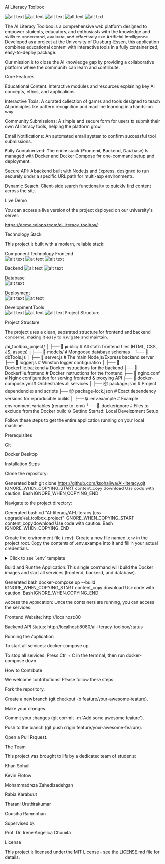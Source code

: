 AI Literacy Toolbox 

![alt text](https://img.shields.io/badge/License-MIT-blue.svg)
![alt text](https://img.shields.io/badge/build-passing-brightgreen.svg)
![alt text](https://img.shields.io/badge/Docker-Powered-blue?logo=docker)
![alt text](https://img.shields.io/badge/Node.js-Backend-green?logo=nodedotjs)
![alt text](https://img.shields.io/badge/Nginx-Frontend-darkgreen?logo=nginx)

The AI Literacy Toolbox is a comprehensive web platform designed to empower students, educators, and enthusiasts with the knowledge and skills to understand, evaluate, and effectively use Artificial Intelligence. Developed as a project at the University of Duisburg-Essen, this application combines educational content with interactive tools in a fully containerized, easy-to-deploy package.

Our mission is to close the AI knowledge gap by providing a collaborative platform where the community can learn and contribute.

Core Features

Educational Content: Interactive modules and resources explaining key AI concepts, ethics, and applications.

Interactive Tools: A curated collection of games and tools designed to teach AI principles like pattern recognition and machine learning in a hands-on way.

Community Submissions: A simple and secure form for users to submit their own AI literacy tools, helping the platform grow.

Email Notifications: An automated email system to confirm successful tool submissions.

Fully Containerized: The entire stack (Frontend, Backend, Database) is managed with Docker and Docker Compose for one-command setup and deployment.

Secure API: A backend built with Node.js and Express, designed to run securely under a specific URL path for multi-app environments.

Dynamic Search: Client-side search functionality to quickly find content across the site.

Live Demo

You can access a live version of the project deployed on our university's server:

https://demo.colaps.team/ai-literacy-toolbox/

Technology Stack

This project is built with a modern, reliable stack:

Component	Technology
Frontend	
![alt text](https://img.shields.io/badge/-HTML5-E34F26?logo=html5&logoColor=white)
![alt text](https://img.shields.io/badge/-CSS3-1572B6?logo=css3&logoColor=white)
![alt text](https://img.shields.io/badge/-JavaScript-F7DF1E?logo=javascript&logoColor=black)

Backend	
![alt text](https://img.shields.io/badge/-Node.js-339933?logo=nodedotjs&logoColor=white)
![alt text](https://img.shields.io/badge/-Express.js-000000?logo=express&logoColor=white)

Database	
![alt text](https://img.shields.io/badge/-MongoDB-47A248?logo=mongodb&logoColor=white)

Deployment	
![alt text](https://img.shields.io/badge/-Docker-2496ED?logo=docker&logoColor=white)
![alt text](https://img.shields.io/badge/-Nginx-269539?logo=nginx&logoColor=white)

Development Tools	
![alt text](https://img.shields.io/badge/-ESLint-4B32C3?logo=eslint&logoColor=white)
![alt text](https://img.shields.io/badge/-Prettier-F7B93E?logo=prettier&logoColor=black)
![alt text](https://img.shields.io/badge/-Jest-C21325?logo=jest&logoColor=white)
 Project Structure

Project Structure

The project uses a clean, separated structure for frontend and backend concerns, making it easy to navigate and maintain.



/ai_toolbox_project/
│
├── 📂 public/ # All static frontend files (HTML, CSS, JS, assets)
│
├── 📂 models/ # Mongoose database schemas
│ └── 📜 dbTools.js
│
├── 📜 server.js # The main Node.js/Express backend server
├── 📜 logger.js # Winston logger configuration
│
├── 🐳 Dockerfile.backend # Docker instructions for the backend
├── 🐳 Dockerfile.frontend # Docker instructions for the frontend
├── 📜 nginx.conf # Nginx configuration for serving frontend & proxying API
├── 🐳 docker-compose.yml # Orchestrates all services
│
├── 📦 package.json # Project dependencies and scripts
├── 📦 package-lock.json # Exact dependency versions for reproducible builds
│
├── 🔒 .env.example # Example environment variables (rename to .env)
└── 📄 .dockerignore # Files to exclude from the Docker build
⚙️ Getting Started: Local Development Setup

Follow these steps to get the entire application running on your local machine.

Prerequisites

Git

Docker Desktop

Installation Steps

Clone the repository:

Generated bash
git clone https://github.com/ksohailwa/AI-literacy.git
IGNORE_WHEN_COPYING_START
content_copy
download
Use code with caution.
Bash
IGNORE_WHEN_COPYING_END

Navigate to the project directory:

Generated bash
cd "AI-literacy/AI-Literacy (css upgrade)/ai_toolbox_project"
IGNORE_WHEN_COPYING_START
content_copy
download
Use code with caution.
Bash
IGNORE_WHEN_COPYING_END

Create the environment file (.env):
Create a new file named .env in the project root. Copy the contents of .env.example into it and fill in your actual credentials.

<details>
<summary>Click to see `.env` template</summary>

Generated env
# --- Email Server (SMTP) Configuration ---
# WARNING: Use a Google App Password, not your main account password.
EMAIL_USER=your_email@gmail.com
EMAIL_PASS=your_16_character_app_password
SMTP_HOST=smtp.gmail.com
SMTP_PORT=587

# --- Database Configuration ---
# Use the Docker service name 'mongo', not 'localhost'.
MONGO_URI=mongodb://mongo:27017/AItoolboxes

# --- Application Server Port ---
# This is the internal port for the Node.js app.
PORT=8080
IGNORE_WHEN_COPYING_START
content_copy
download
Use code with caution.
Env
IGNORE_WHEN_COPYING_END
</details>


Build and Run the Application:
This single command will build the Docker images and start all services (frontend, backend, and database).

Generated bash
docker-compose up --build
IGNORE_WHEN_COPYING_START
content_copy
download
Use code with caution.
Bash
IGNORE_WHEN_COPYING_END

Access the Application:
Once the containers are running, you can access the services:

Frontend Website: http://localhost:80

Backend API Status: http://localhost:8080/ai-literacy-toolbox/status

 Running the Application

To start all services: docker-compose up

To stop all services: Press Ctrl + C in the terminal, then run docker-compose down.

 How to Contribute

We welcome contributions! Please follow these steps:

Fork the repository.

Create a new branch (git checkout -b feature/your-awesome-feature).

Make your changes.

Commit your changes (git commit -m 'Add some awesome feature').

Push to the branch (git push origin feature/your-awesome-feature).

Open a Pull Request.

 The Team

This project was brought to life by a dedicated team of students:

Khan Sohail

Kevin Flotow

Mohammadreza Zahedizadehgan

Rabia Karabulut

Tharani Uruthirakumar

Gousiha Rammohan

Supervised by:

Prof. Dr. Irene-Angelica Chounta

 License

This project is licensed under the MIT License - see the LICENSE.md file for details.
